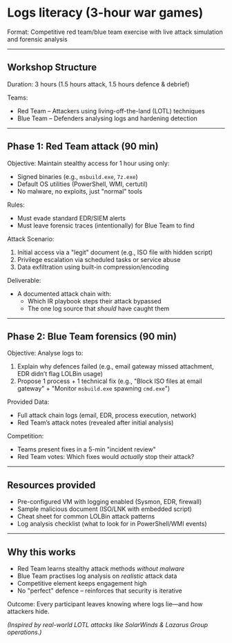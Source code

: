 # Logs literacy (3-hour war games)

Format: Competitive red team/blue team exercise with live attack simulation and forensic analysis  

---

## Workshop Structure  

Duration: 3 hours (1.5 hours attack, 1.5 hours defence & debrief)  

Teams:  
- Red Team – Attackers using living-off-the-land (LOTL) techniques  
- Blue Team – Defenders analysing logs and hardening detection  

---

## Phase 1: Red Team attack (90 min)

Objective: Maintain stealthy access for 1 hour using only: 

* Signed binaries (e.g., `msbuild.exe`, `7z.exe`)  
* Default OS utilities (PowerShell, WMI, certutil)  
* No malware, no exploits, just "normal" tools  

Rules:  

- Must evade standard EDR/SIEM alerts  
- Must leave forensic traces (intentionally) for Blue Team to find  

Attack Scenario:  

1. Initial access via a "legit" document (e.g., ISO file with hidden script)  
2. Privilege escalation via scheduled tasks or service abuse  
3. Data exfiltration using built-in compression/encoding  

Deliverable:  

- A documented attack chain with:  
  * Which IR playbook steps their attack bypassed  
  * The one log source that *should* have caught them  

---

## Phase 2: Blue Team forensics (90 min)  

Objective: Analyse logs to:  

1. Explain why defences failed (e.g., email gateway missed attachment, EDR didn’t flag LOLBin usage)  
2. Propose 1 process + 1 technical fix (e.g., "Block ISO files at email gateway" + "Monitor `msbuild.exe` spawning `cmd.exe`")  

Provided Data:  

- Full attack chain logs (email, EDR, process execution, network)  
- Red Team’s attack notes (revealed after initial analysis)  

Competition:  

- Teams present fixes in a 5-min "incident review"  
- Red Team votes: Which fixes would *actually* stop their attack?  

---

## Resources provided  

* Pre-configured VM with logging enabled (Sysmon, EDR, firewall)  
* Sample malicious document (ISO/LNK with embedded script)  
* Cheat sheet for common LOLBin attack patterns  
* Log analysis checklist (what to look for in PowerShell/WMI events)  

---

## Why this works

- Red Team learns stealthy attack methods *without malware*  
- Blue Team practises log analysis on *realistic* attack data  
- Competitive element keeps engagement high  
- No "perfect" defence – reinforces that security is iterative  

Outcome: Every participant leaves knowing where logs lie—and how attackers hide.  

*(Inspired by real-world LOTL attacks like SolarWinds & Lazarus Group operations.)*